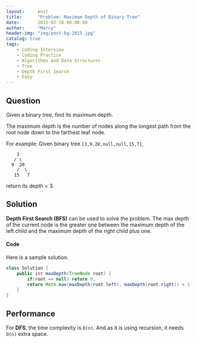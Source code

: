 ```yaml
---
layout:     post
title:      "Problem: Maximum Depth of Binary Tree"
date:       2015-02-18 00:00:00
author:     "Marcy"
header-img: "img/post-bg-2015.jpg"
catalog: true
tags:
    - Coding Interview
    - Coding Practice
    - Algorithms and Data Structures
    - Tree
    - Depth First Search
    - Easy
---
```


## Question

Given a binary tree, find its maximum depth.

The maximum depth is the number of nodes along the longest path from the root node down to the farthest leaf node.

For example:
Given binary tree `[3,9,20,null,null,15,7]`,

```
    3
   / \
  9  20
    /  \
   15   7
```

return its depth = 3.

## Solution

**Depth First Search (BFS)** can be used to solve the problem. The max depth of the current node is the greater one between the maximum depth of the left child and the maximum depth of the right child plus one.

#### Code

Here is a sample solution.

```java
class Solution {
    public int maxDepth(TreeNode root) {
        if(root == null) return 0;
        return Math.max(maxDepth(root.left), maxDepth(root.right)) + 1;
    }
}
```

## Performance

For **DFS**, the time complexity is `O(n)`. And as it is using recursion, it needs `O(n)` extra space.
